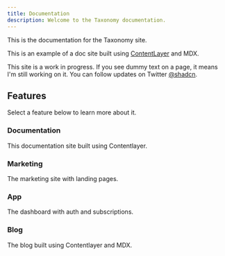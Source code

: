 ```yaml
---
title: Documentation
description: Welcome to the Taxonomy documentation.
---
```


<script>
  import Card from '$lib/components/mdx/card.svelte'
  import Callout from '$lib/components/mdx/callout.svelte'
</script>

This is the documentation for the Taxonomy site.

This is an example of a doc site built using [ContentLayer](/docs/documentation/contentlayer) and MDX.

<Callout>

This site is a work in progress. If you see dummy text on a page, it means I'm still working on it. You can follow updates on Twitter [@shadcn](https://twitter.com/shadcn).

</Callout>

## Features

Select a feature below to learn more about it.

<div class="grid sm:grid-cols-2 gap-4 mt-6">

<Card href="/docs/documentation">

### Documentation

This documentation site built using Contentlayer.

</Card>

<Card href="/docs/marketing" disabled>

### Marketing

The marketing site with landing pages.

</Card>

<Card href="/docs/app" disabled>

### App

The dashboard with auth and subscriptions.

</Card>

<Card href="/docs/blog" disabled>

### Blog

The blog built using Contentlayer and MDX.

</Card>

</div>

